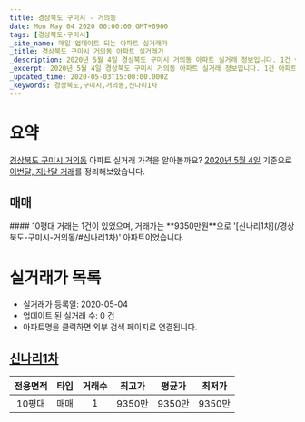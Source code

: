 ```yaml
---
title: 경상북도 구미시 - 거의동
date: Mon May 04 2020 00:00:00 GMT+0900
tags: [경상북도-구미시]
_site_name: 매일 업데이트 되는 아파트 실거래가
_title: 경상북도 구미시 거의동 아파트 실거래가
_description: 2020년 5월 4일 경상북도 구미시 거의동 아파트 실거래 정보입니다. 1건 아파트 정보가 있습니다.
_excerpt: 2020년 5월 4일 경상북도 구미시 거의동 아파트 실거래 정보입니다. 1건 아파트 정보가 있습니다.
_updated_time: 2020-05-03T15:00:00.000Z
_keywords: 경상북도,구미시,거의동,신나리1차
---
```





# 요약
<ins>경상북도 구미시 거의동</ins> 아파트 실거래 가격을 알아볼까요? <ins>2020년 5월 4일</ins> 기준으로 <ins>이번달, 지난달 거래</ins>를 정리해보았습니다.

## 매매
<div class="container">
<div class="twelve columns" markdown="1">
#### 10평대
거래는 1건이 있었으며, 거래가는 **9350만원**으로 '[신나리1차](/경상북도-구미시-거의동/#신나리1차)' 아파트이었습니다.
</div>
</div>



# 실거래가 목록
- 실거래가 등록일: 2020-05-04
- 업데이트 된 실거래 수: 0 건
- 아파트명을 클릭하면 외부 검색 페이지로 연결됩니다.

## [신나리1차](#신나리1차)

|전용면적|타입|거래수|최고가|평균가|최저가|
|:---:|:---:|:---:|:---:|:---:|:---:|
|10평대|<span class="deal-type-1">매매</span>|1|9350만|9350만|9350만|

<br/>



